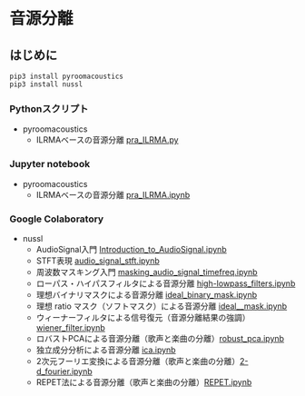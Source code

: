 # 音源分離
## はじめに
```
pip3 install pyroomacoustics
pip3 install nussl
```

### Pythonスクリプト
- pyroomacoustics
  - ILRMAベースの音源分離 [pra_ILRMA.py](https://nbviewer.jupyter.org/github/tam17aki/speech_process_exercise/blob/master/AudioSourceSeparation/pra_ILRMA.py)

### Jupyter notebook
- pyroomacoustics
  - ILRMAベースの音源分離 [pra_ILRMA.ipynb](https://nbviewer.jupyter.org/github/tam17aki/speech_process_exercise/blob/master/AudioSourceSeparation/pra_ILRMA.ipynb)


### Google Colaboratory
- nussl
  - AudioSignal入門 [Introduction_to_AudioSignal.ipynb](https://colab.research.google.com/drive/1ntYryCmSam1El-WWIWRzYS8a9f8Fa8d5?usp=sharing)
  - STFT表現 [audio_signal_stft.ipynb](https://colab.research.google.com/drive/1ALGz70yCLTn1y6njR4D9DCr5qNIku_la?usp=sharing)
  - 周波数マスキング入門 [masking_audio_signal_timefreq.ipynb](https://colab.research.google.com/drive/1qPyDcUAOwsfDZ_X1x_yn1Zqb2Ef52QUr?usp=sharing)
  - ローパス・ハイパスフィルタによる音源分離 [high-lowpass_filters.ipynb](https://colab.research.google.com/drive/1tTqqcBgWFK0wGQeZZjJXUGE9_4ja2GM2?usp=sharing)
  - 理想バイナリマスクによる音源分離 [ideal_binary_mask.ipynb](https://colab.research.google.com/drive/1sxQu62bunrIcjslTl01HGmwyPdjTM4i4?usp=sharing)
  - 理想 ratio マスク（ソフトマスク）による音源分離 [ideal__mask.ipynb](https://colab.research.google.com/drive/1XYMJqc6X_9vKptt5irrGTi-deLoMGwF8?usp=sharing)
  - ウィーナーフィルタによる信号復元（音源分離結果の強調） [wiener_filter.ipynb](https://colab.research.google.com/drive/1f6fbPZNAG8iO2bgZFyFOlAGPiwx7CTr9?usp=sharing)
  - ロバストPCAによる音源分離（歌声と楽曲の分離）[robust_pca.ipynb](https://colab.research.google.com/drive/1S34MIYs-_OCKEt7YULR2MfJpJ_TaOUVx?usp=sharing)
  - 独立成分分析による音源分離 [ica.ipynb](https://colab.research.google.com/drive/1q3Pk5EXMS3GXO0kRkms5mxIzbfw0o3dQ?usp=sharing)
  - 2次元フーリエ変換による音源分離（歌声と楽曲の分離）[2-d_fourier.ipynb](https://colab.research.google.com/drive/1G6c8SLP6bpnu_3f_AaAk2nK4FgzoSbC8?usp=sharing)
  - REPET法による音源分離（歌声と楽曲の分離）[REPET.ipynb](https://colab.research.google.com/drive/1H4IcYHJSD2F9XBjrCNoGtrMjmrg7Up9W?usp=sharing)
